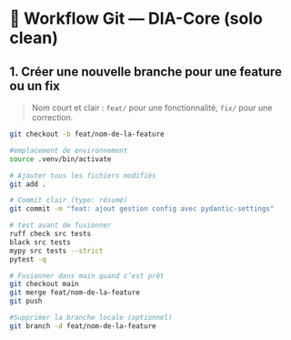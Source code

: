 # 📌 Workflow Git — DIA-Core (solo clean)

## 1. Créer une nouvelle branche pour une feature ou un fix
> Nom court et clair : `feat/` pour une fonctionnalité, `fix/` pour une correction.

```bash
git checkout -b feat/nom-de-la-feature

#emplacement de environnement
source .venv/bin/activate

# Ajouter tous les fichiers modifiés
git add .

# Commit clair (type: résumé)
git commit -m "feat: ajout gestion config avec pydantic-settings"

# test avant de fusionner
ruff check src tests
black src tests
mypy src tests --strict
pytest -q

# Fusionner dans main quand c’est prêt
git checkout main
git merge feat/nom-de-la-feature
git push

#Supprimer la branche locale (optionnel)
git branch -d feat/nom-de-la-feature

